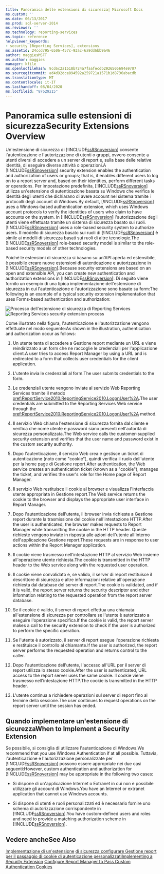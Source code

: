 ```yaml
---
title: Panoramica delle estensioni di sicurezza| Microsoft Docs
ms.custom: ''
ms.date: 06/13/2017
ms.prod: sql-server-2014
ms.reviewer: ''
ms.technology: reporting-services
ms.topic: reference
helpviewer_keywords:
- security [Reporting Services], extensions
ms.assetid: 24ccd795-6506-457c-93ac-6a9dd6bb9a46
author: maggiesMSFT
ms.author: maggies
manager: kfile
ms.openlocfilehash: 9cd6c2a1518b724a7faafecdb2926505694e9707
ms.sourcegitcommit: ad4d92dce894592a259721a1571b1d8736abacdb
ms.translationtype: MT
ms.contentlocale: it-IT
ms.lasthandoff: 08/04/2020
ms.locfileid: "87629215"
---
```

# <a name="security-extensions-overview"></a><span data-ttu-id="b0aa2-102">Panoramica sulle estensioni di sicurezza</span><span class="sxs-lookup"><span data-stu-id="b0aa2-102">Security Extensions Overview</span></span>
  <span data-ttu-id="b0aa2-103">Un'estensione di sicurezza di [!INCLUDE[ssRSnoversion](../../../includes/ssrsnoversion-md.md)] consente l'autenticazione e l'autorizzazione di utenti o gruppi, ovvero consente a utenti diversi di accedere a un server di report e, sulla base delle relative identità, di eseguire diverse attività o operazioni.</span><span class="sxs-lookup"><span data-stu-id="b0aa2-103">A [!INCLUDE[ssRSnoversion](../../../includes/ssrsnoversion-md.md)] security extension enables the authentication and authorization of users or groups; that is, it enables different users to log on to a report server and, based on their identities, perform different tasks or operations.</span></span> <span data-ttu-id="b0aa2-104">Per impostazione predefinita, [!INCLUDE[ssRSnoversion](../../../includes/ssrsnoversion-md.md)] utilizza un'estensione di autenticazione basata su Windows che verifica le identità degli utenti che dichiarano di avere account nel sistema tramite i protocolli degli account di Windows.</span><span class="sxs-lookup"><span data-stu-id="b0aa2-104">By default, [!INCLUDE[ssRSnoversion](../../../includes/ssrsnoversion-md.md)] uses a Windows-based authentication extension, which uses Windows account protocols to verify the identities of users who claim to have accounts on the system.</span></span> <span data-ttu-id="b0aa2-105">In [!INCLUDE[ssRSnoversion](../../../includes/ssrsnoversion-md.md)] l'autorizzazione degli utenti viene effettuata tramite un sistema di sicurezza basato sui ruoli.</span><span class="sxs-lookup"><span data-stu-id="b0aa2-105">[!INCLUDE[ssRSnoversion](../../../includes/ssrsnoversion-md.md)] uses a role-based security system to authorize users.</span></span> <span data-ttu-id="b0aa2-106">Il modello di sicurezza basato sui ruoli di [!INCLUDE[ssRSnoversion](../../../includes/ssrsnoversion-md.md)] è simile ai modelli di sicurezza basati sui ruoli di altre tecnologie.</span><span class="sxs-lookup"><span data-stu-id="b0aa2-106">The [!INCLUDE[ssRSnoversion](../../../includes/ssrsnoversion-md.md)] role-based security model is similar to the role-based security models of other technologies.</span></span>

 <span data-ttu-id="b0aa2-107">Poiché le estensioni di sicurezza si basano su un'API aperta ed estensibile, è possibile creare nuove estensioni di autenticazione e autorizzazione in [!INCLUDE[ssRSnoversion](../../../includes/ssrsnoversion-md.md)].</span><span class="sxs-lookup"><span data-stu-id="b0aa2-107">Because security extensions are based on an open and extensible API, you can create new authentication and authorization extensions in [!INCLUDE[ssRSnoversion](../../../includes/ssrsnoversion-md.md)].</span></span> <span data-ttu-id="b0aa2-108">Di seguito viene fornito un esempio di una tipica implementazione dell'estensione di sicurezza in cui l'autenticazione e l'autorizzazione sono basate su form:</span><span class="sxs-lookup"><span data-stu-id="b0aa2-108">The following is an example of a typical security extension implementation that uses Forms-based authentication and authorization:</span></span>

 <span data-ttu-id="b0aa2-109">![Processo dell'estensione di sicurezza di Reporting Services](../../media/rosettasecurityextensionflow.gif "Processo dell'estensione di sicurezza di Reporting Services")</span><span class="sxs-lookup"><span data-stu-id="b0aa2-109">![Reporting Services security extension process](../../media/rosettasecurityextensionflow.gif "Reporting Services security extension process")</span></span>

 <span data-ttu-id="b0aa2-110">Come illustrato nella figura, l'autenticazione e l'autorizzazione vengono effettuate nel modo seguente:</span><span class="sxs-lookup"><span data-stu-id="b0aa2-110">As shown in the illustration, authentication and authorization occur as follows:</span></span>

1.  <span data-ttu-id="b0aa2-111">Un utente tenta di accedere a Gestione report mediante un URL e viene reindirizzato a un form che ne raccoglie le credenziali per l'applicazione client.</span><span class="sxs-lookup"><span data-stu-id="b0aa2-111">A user tries to access Report Manager by using a URL and is redirected to a form that collects user credentials for the client application.</span></span>

2.  <span data-ttu-id="b0aa2-112">L'utente invia le credenziali al form.</span><span class="sxs-lookup"><span data-stu-id="b0aa2-112">The user submits credentials to the form.</span></span>

3.  <span data-ttu-id="b0aa2-113">Le credenziali utente vengono inviate al servizio Web Reporting Services tramite il metodo <xref:ReportService2010.ReportingService2010.LogonUser%2A>.</span><span class="sxs-lookup"><span data-stu-id="b0aa2-113">The user credentials are submitted to the Reporting Services Web service through the <xref:ReportService2010.ReportingService2010.LogonUser%2A> method.</span></span>

4.  <span data-ttu-id="b0aa2-114">Il servizio Web chiama l'estensione di sicurezza fornita dal cliente e verifica che nome utente e password siano presenti nell'autorità di sicurezza personalizzata.</span><span class="sxs-lookup"><span data-stu-id="b0aa2-114">The Web service calls the customer-supplied security extension and verifies that the user name and password exist in the custom security authority.</span></span>

5.  <span data-ttu-id="b0aa2-115">Dopo l'autenticazione, il servizio Web crea e gestisce un ticket di autenticazione (noto come "cookie"), quindi verifica il ruolo dell'utente per la home page di Gestione report.</span><span class="sxs-lookup"><span data-stu-id="b0aa2-115">After authentication, the Web service creates an authentication ticket (known as a "cookie"), manages the ticket, and verifies the user's role for the Home page of Report Manager.</span></span>

6.  <span data-ttu-id="b0aa2-116">Il servizio Web restituisce il cookie al browser e visualizza l'interfaccia utente appropriata in Gestione report.</span><span class="sxs-lookup"><span data-stu-id="b0aa2-116">The Web service returns the cookie to the browser and displays the appropriate user interface in Report Manager.</span></span>

7.  <span data-ttu-id="b0aa2-117">Dopo l'autenticazione dell'utente, il browser invia richieste a Gestione report durante la trasmissione del cookie nell'intestazione HTTP.</span><span class="sxs-lookup"><span data-stu-id="b0aa2-117">After the user is authenticated, the browser makes requests to Report Manager while transmitting the cookie in the HTTP header.</span></span> <span data-ttu-id="b0aa2-118">Queste richieste vengono inviate in risposta alle azioni dell'utente all'interno dell'applicazione Gestione report.</span><span class="sxs-lookup"><span data-stu-id="b0aa2-118">These requests are in response to user actions within the Report Manager application.</span></span>

8.  <span data-ttu-id="b0aa2-119">Il cookie viene trasmesso nell'intestazione HTTP al servizio Web insieme all'operazione utente richiesta.</span><span class="sxs-lookup"><span data-stu-id="b0aa2-119">The cookie is transmitted in the HTTP header to the Web service along with the requested user operation.</span></span>

9. <span data-ttu-id="b0aa2-120">Il cookie viene convalidato e, se valido, il server di report restituisce il descrittore di sicurezza e altre informazioni relative all'operazione richiesta dal database del server di report.</span><span class="sxs-lookup"><span data-stu-id="b0aa2-120">The cookie is validated, and if it is valid, the report server returns the security descriptor and other information relating to the requested operation from the report server database.</span></span>

10. <span data-ttu-id="b0aa2-121">Se il cookie è valido, il server di report effettua una chiamata all'estensione di sicurezza per controllare se l'utente è autorizzato a eseguire l'operazione specifica.</span><span class="sxs-lookup"><span data-stu-id="b0aa2-121">If the cookie is valid, the report server makes a call to the security extension to check if the user is authorized to perform the specific operation.</span></span>

11. <span data-ttu-id="b0aa2-122">Se l'utente è autorizzato, il server di report esegue l'operazione richiesta e restituisce il controllo al chiamante.</span><span class="sxs-lookup"><span data-stu-id="b0aa2-122">If the user is authorized, the report server performs the requested operation and returns control to the caller.</span></span>

12. <span data-ttu-id="b0aa2-123">Dopo l'autenticazione dell'utente, l'accesso all'URL per il server di report utilizza lo stesso cookie.</span><span class="sxs-lookup"><span data-stu-id="b0aa2-123">After the user is authenticated, URL access to the report server uses the same cookie.</span></span> <span data-ttu-id="b0aa2-124">Il cookie viene trasmesso nell'intestazione HTTP.</span><span class="sxs-lookup"><span data-stu-id="b0aa2-124">The cookie is transmitted in the HTTP header.</span></span>

13. <span data-ttu-id="b0aa2-125">L'utente continua a richiedere operazioni sul server di report fino al termine della sessione.</span><span class="sxs-lookup"><span data-stu-id="b0aa2-125">The user continues to request operations on the report server until the session has ended.</span></span>

## <a name="when-to-implement-a-security-extension"></a><span data-ttu-id="b0aa2-126">Quando implementare un'estensione di sicurezza</span><span class="sxs-lookup"><span data-stu-id="b0aa2-126">When to Implement a Security Extension</span></span>
 <span data-ttu-id="b0aa2-127">Se possibile, si consiglia di utilizzare l'autenticazione di Windows.</span><span class="sxs-lookup"><span data-stu-id="b0aa2-127">We recommend that you use Windows Authentication if at all possible.</span></span> <span data-ttu-id="b0aa2-128">Tuttavia, l'autenticazione e l'autorizzazione personalizzate per [!INCLUDE[ssRSnoversion](../../../includes/ssrsnoversion-md.md)] possono essere appropriate nei due casi seguenti:</span><span class="sxs-lookup"><span data-stu-id="b0aa2-128">However, custom authentication and authorization for [!INCLUDE[ssRSnoversion](../../../includes/ssrsnoversion-md.md)] may be appropriate in the following two cases:</span></span>

-   <span data-ttu-id="b0aa2-129">Si dispone di un'applicazione Internet o Extranet in cui non è possibile utilizzare gli account di Windows.</span><span class="sxs-lookup"><span data-stu-id="b0aa2-129">You have an Internet or extranet application that cannot use Windows accounts.</span></span>

-   <span data-ttu-id="b0aa2-130">Si dispone di utenti e ruoli personalizzati ed è necessario fornire uno schema di autorizzazione corrispondente in [!INCLUDE[ssRSnoversion](../../../includes/ssrsnoversion-md.md)].</span><span class="sxs-lookup"><span data-stu-id="b0aa2-130">You have custom-defined users and roles and need to provide a matching authorization scheme in [!INCLUDE[ssRSnoversion](../../../includes/ssrsnoversion-md.md)].</span></span>

## <a name="see-also"></a><span data-ttu-id="b0aa2-131">Vedere anche</span><span class="sxs-lookup"><span data-stu-id="b0aa2-131">See Also</span></span>
 <span data-ttu-id="b0aa2-132">[Implementazione di un'estensione](../security-extension/implementing-a-security-extension.md) [di sicurezza configurare Gestione report per il passaggio di cookie di autenticazione personalizzati](../../security/configure-the-web-portal-to-pass-custom-authentication-cookies.md)</span><span class="sxs-lookup"><span data-stu-id="b0aa2-132">[Implementing a Security Extension](../security-extension/implementing-a-security-extension.md) [Configure Report Manager to Pass Custom Authentication Cookies](../../security/configure-the-web-portal-to-pass-custom-authentication-cookies.md)</span></span>



